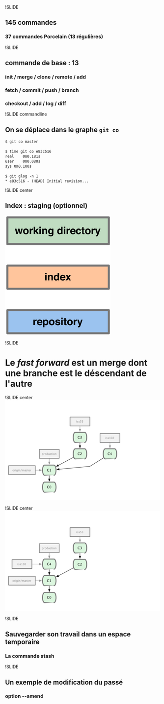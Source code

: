 !SLIDE

## 145 commandes
### 37 commandes Porcelain (13 régulières)

!SLIDE

## commande de base : 13
### init / merge / clone / remote / add
### fetch / commit / push / branch
### checkout / add / log / diff

!SLIDE commandline

## On se déplace dans le graphe `git co` 

	$ git co master

	$ time git co e83c516
	real	0m0.181s
	user	0m0.080s
	sys	0m0.100s

	$ git glog -n 1
	* e83c516 - (HEAD) Initial revision...

!SLIDE center

## Index : staging (optionnel)

![index](index.png)

!SLIDE

# Le *fast forward* est un merge dont une branche est le déscendant de l&#39;autre

!SLIDE center
![fastforward](fastforward1.png)

!SLIDE center
![fastforward](fastforward2.png)

!SLIDE

## Sauvegarder son travail dans un espace temporaire
### La commande stash

!SLIDE 

## Un exemple de modification du passé
### option --amend
